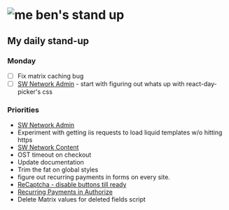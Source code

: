 # ![me](https://avatars2.githubusercontent.com/u/5232044?s=50&v=4) ben's stand up

## My daily stand-up

### Monday

- [ ] Fix matrix caching bug
- [ ] [SW Network Admin](https://app.clickup.com/8537154/v/l/li/54890360?pr=12760709) - start with figuring out whats up with react-day-picker's css

### Priorities 
    
- [SW Network Admin](https://app.clickup.com/8537154/v/l/li/54890360?pr=12760709)
- Experiment with getting iis requests to load liquid templates w/o hitting https
- [SW Network Content](https://app.clickup.com/8537154/v/l/li/54892353?pr=12760709)
- OST timeout on checkout
- Update documentation
- Trim the fat on global styles
- figure out recurring payments in forms on every site.
- [ReCaptcha - disable buttons till ready](https://projects.madebyspeak.com/#/tasks/17598281)
- [Recurring Payments in Authorize](https://projects.madebyspeak.com/#/tasks/16411534)
- Delete Matrix values for deleted fields script
